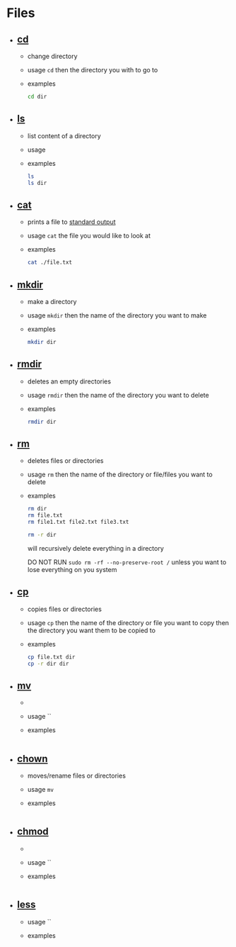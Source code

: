 # Files

- ## [cd](http://manpages.ubuntu.com/manpages/jammy/en/man1/cd.1.html)

  - change directory
  - usage `cd` then the directory you with to go to
  - examples

    ```bash
    cd dir
    ```

- ## [ls](http://manpages.ubuntu.com/manpages/jammy/en/man1/ls.1.html)

  - list content of a directory
  - usage
  - examples

    ```bash
    ls
    ls dir
    ```

- ## [cat](http://manpages.ubuntu.com/manpages/jammy/en/man1/cat.1.html)

  - prints a file to
    [standard output](https://en.wikipedia.org/wiki/Standard_streams)
  - usage `cat` the file you would like to look at
  - examples

    ```bash
    cat ./file.txt
    ```

- ## [mkdir](http://manpages.ubuntu.com/manpages/jammy/en/man1/mkdir.1.html)

  - make a directory
  - usage `mkdir` then the name of the directory you want to make
  - examples

    ```bash
    mkdir dir
    ```

- ## [rmdir](http://manpages.ubuntu.com/manpages/jammy/en/man1/rmdir.1.html)

  - deletes an empty directories
  - usage `rmdir` then the name of the directory you want to delete
  - examples

    ```bash
    rmdir dir
    ```

- ## [rm](http://manpages.ubuntu.com/manpages/jammy/en/man1/rm.1.html)

  - deletes files or directories
  - usage `rm` then the name of the directory or file/files you want to delete
  - examples

    ```bash
    rm dir
    rm file.txt
    rm file1.txt file2.txt file3.txt
    ```

    ```bash
    rm -r dir
    ```

    will recursively delete everything in a directory

    DO NOT RUN `sudo rm -rf --no-preserve-root /` unless you want to lose
    everything on you system

- ## [cp](http://manpages.ubuntu.com/manpages/jammy/en/man1/cp.1.html)

  - copies files or directories
  - usage `cp` then the name of the directory or file you want to copy then the
    directory you want them to be copied to
  - examples

    ```bash
    cp file.txt dir
    cp -r dir dir
    ```

- ## [mv](http://manpages.ubuntu.com/manpages/jammy/en/man1/mv.1.html)

  -
  - usage ``
  - examples

    ```bash

    ```

- ## [chown](http://manpages.ubuntu.com/manpages/jammy/en/man1/chown.1.html)

  - moves/rename files or directories
  - usage `mv`
  - examples

    ```bash

    ```

- ## [chmod](http://manpages.ubuntu.com/manpages/jammy/en/man1/chmod.1.html)

  -
  - usage ``
  - examples

    ```bash

    ```

- ## [less](http://manpages.ubuntu.com/manpages/jammy/en/man1/less.1.html)

  - usage ``
  - examples

    ```bash

    ```
